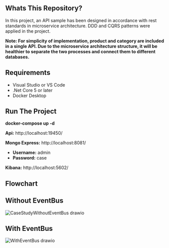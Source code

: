 ## Whats This Repository?

In this project, an API sample has been designed in accordance with rest standards in microservice architecture.
DDD and CQRS patterns were applied in the project.

**Note: For simplicity of implementation, product and category are included in a single API. Due to the microservice architecture structure, it will be healthier to separate the two processes and connect them to different databases.**

## Requirements

* Visual Studio or VS Code
* .Net Core 5 or later
* Docker Desktop

## Run The Project

**docker-compose up -d**

**Api:** http://localhost:19450/

**Mongo Express:** http://localhost:8081/
* **Username:** admin
* **Password:** case

**Kibana:** http://localhost:5602/

## Flowchart

## Without EventBus
![CaseStudyWithoutEventBus drawio](https://user-images.githubusercontent.com/31844234/149674855-ef8c9112-44dc-4b21-aa91-dbcb9b310fac.png)

## With EventBus
![WithEventBus drawio](https://user-images.githubusercontent.com/31844234/149674870-575cabe7-555f-46a2-ae07-310b5a535402.png)

